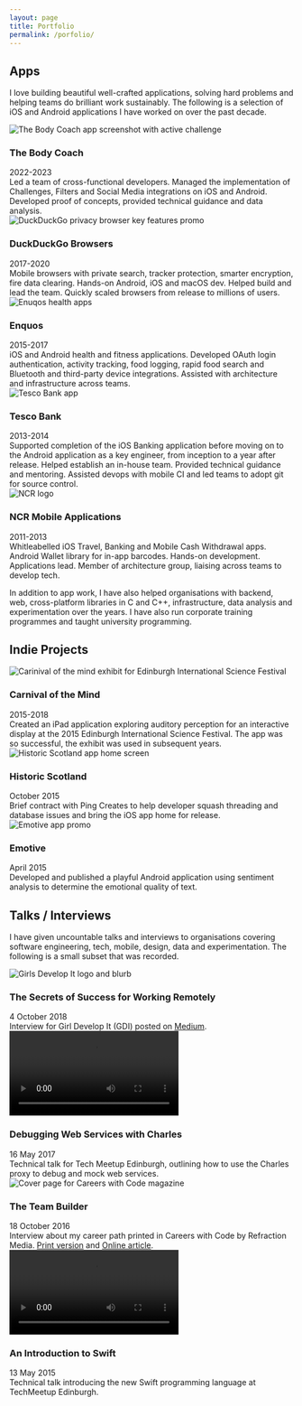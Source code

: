```yaml
---
layout: page
title: Portfolio
permalink: /porfolio/
---
```


## Apps

I love building beautiful well-crafted applications, solving hard problems and helping teams do brilliant work sustainably. The following is a selection of iOS and Android applications I have worked on over the past decade. 

<div class="portfolio-entry">
  <img class="portfolio-media-thin" src="/assets/portfolio_thebodycoach.png" alt="The Body Coach app screenshot with active challenge" />
  <h3>The Body Coach</h3>
  <div class="post-meta">2022-2023</div>
  Led a team of cross-functional developers. Managed the implementation of Challenges, Filters and Social Media integrations on iOS and Android. Developed proof of concepts, provided technical guidance and data analysis.
</div>

<div class="portfolio-entry">
  <img class="portfolio-media-wide" src="/assets/portfolio_ddg.png" alt="DuckDuckGo privacy browser key features promo" />
  <h3>DuckDuckGo Browsers</h3>
  <div class="post-meta">2017-2020</div>
  Mobile browsers with private search, tracker protection, smarter encryption, fire data clearing. Hands-on Android, iOS and macOS dev. Helped build and lead the team. Quickly scaled browsers from release to millions of users.
</div>

<div class="portfolio-entry">
  <img class="portfolio-media-med" src="/assets/portfolio_enquos.png" alt="Enuqos health apps" />
  <h3>Enquos</h3>
  <div class="post-meta">2015-2017</div>
  iOS and Android health and fitness applications. Developed OAuth login authentication, activity tracking, food logging, rapid food search and Bluetooth and third-party device integrations. Assisted with architecture and infrastructure across teams.
</div>

<div class="portfolio-entry">
  <img class="portfolio-media-thin" src="/assets/portfolio_tesco_bank.png" alt="Tesco Bank app" />
  <h3> Tesco Bank</h3>
  <div class="post-meta">2013-2014</div>
  Supported completion of the iOS Banking application before moving on to the Android application as a key engineer, from inception to a year after release. Helped establish an in-house team. Provided technical guidance and mentoring. Assisted devops with mobile CI and led teams to adopt git for source control.
</div>

<div class="portfolio-entry">
  <img class="portfolio-media-thin portfolio-media-rounded" src="/assets/portfolio_ncr.png" alt="NCR logo" />
  <h3> NCR Mobile Applications</h3>
  <div class="post-meta">2011-2013</div>
  Whitleabelled iOS Travel, Banking and Mobile Cash Withdrawal apps. Android Wallet library for in-app barcodes. Hands-on development. Applications lead. Member of architecture group, liaising across teams to develop tech.
</div>


In addition to app work, I have also helped organisations with backend, web, cross-platform libraries in C and C++, infrastructure, data analysis and experimentation over the years. I have also run corporate training programmes and taught university programming.


## Indie Projects

<div class="portfolio-entry">
  <img class="portfolio-media-thin portfolio-media-rounded" src="/assets/portfolio_eisf.jpeg" alt="Carinival of the mind exhibit for Edinburgh International Science Festival" />
  <h3> Carnival of the Mind </h3>
  <div class="post-meta">2015-2018</div>
  Created an iPad application exploring auditory perception for an interactive display at the 2015 Edinburgh International Science Festival. The app was so successful, the exhibit was used in subsequent years.
</div>

<div class="portfolio-entry">
  <img class="portfolio-media-thin" src="/assets/portfolio_historic_scotland.png" alt="Historic Scotland app home screen" />
  <h3> Historic Scotland</h3>
  <div class="post-meta">October 2015</div>
  Brief contract with Ping Creates to help developer squash threading and database issues and bring the iOS app home for release.
</div>

<div class="portfolio-entry">
  <img class="portfolio-media-wide" src="/assets/portfolio_emotive.png" alt="Emotive app promo" />
  <h3> Emotive</h3>
  <div class="post-meta">April 2015</div>
  Developed and published a playful Android application using sentiment analysis to determine the emotional quality of text.
</div>


## Talks / Interviews

I have given uncountable talks and interviews to organisations covering software engineering, tech, mobile, design, data and experimentation. The following is a small subset that was recorded.

<div class="portfolio-entry">
  <img class="portfolio-media-wide" src="/assets/portfolio_secrets_of_remote.png" alt="Girls Develop It logo and blurb" />
  <h3> The Secrets of Success for Working Remotely </h3>
  <div class="post-meta">4 October 2018</div>
  Interview for Girl Develop It (GDI) posted on <a href="https://medium.com/@girldevelopit/secrets-of-success-for-working-remotely-20be7c8707ea">Medium</a>.
</div>

<div class="portfolio-entry">
  <video controls class="portfolio-media-wide">
    <source src="/media/portfolio_debugging_web_services_with_charles.mp4" type="video/mp4">
  </video>
  <h3> Debugging Web Services with Charles </h3>
  <div class="post-meta">16 May 2017</div>
  Technical talk for Tech Meetup Edinburgh, outlining how to use the Charles proxy to debug and mock web services.
</div>

<div class="portfolio-entry">
  <img class="portfolio-media-thin" src="/assets/portfolio_careers_with_code.png" alt="Cover page for Careers with Code magazine" />
  <h3> The Team Builder </h3>
  <div class="post-meta">18 October 2016</div>
  Interview about my career path printed in Careers with Code by Refraction Media. <a href="https://issuu.com/refractionmedia/docs/careers_with_code_australia_and_new/11">Print version</a> and <a href="https://careerswithstem.com.au/profiles/software-consultant/#gsc.tab=0">Online article</a>.
</div>

<div class="portfolio-entry">
  <video controls class="portfolio-media-wide">
    <source src="/media/portfolio_an_introduction_to_swift.mp4" type="video/mp4">
  </video>
  <h3> An Introduction to Swift </h3>
  <div class="post-meta">13 May 2015</div>
  Technical talk introducing the new Swift programming language at TechMeetup Edinburgh.
</div>
